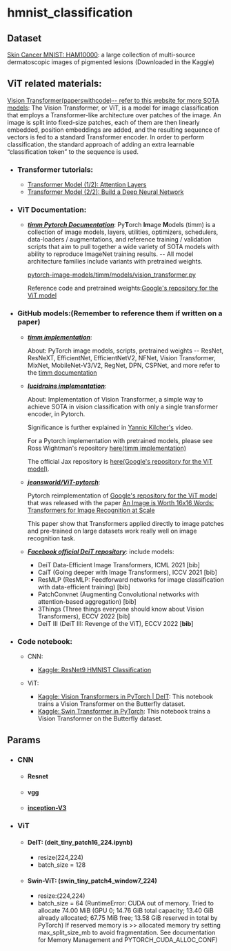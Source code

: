 # hmnist_classification

## Dataset

[Skin Cancer MNIST: HAM10000](https://www.kaggle.com/datasets/kmader/skin-cancer-mnist-ham10000): a large collection of multi-source dermatoscopic images of pigmented lesions (Downloaded in the Kaggle)

## ViT related materials:

[Vision Transformer(paperswithcode)-- refer to this website for more SOTA models](https://paperswithcode.com/method/vision-transformer): The Vision Transformer, or ViT, is a model for image classification that employs a Transformer-like architecture over patches of the image. An image is split into fixed-size patches, each of them are then linearly embedded, position embeddings are added, and the resulting sequence of vectors is fed to a standard Transformer encoder. In order to perform classification, the standard approach of adding an extra learnable “classification token” to the sequence is used.

- ### Transformer tutorials:

  - [Transformer Model (1/2): Attention Layers](https://www.youtube.com/watch?v=FC8PziPmxnQ)
  - [Transformer Model (2/2): Build a Deep Neural Network](https://www.youtube.com/watch?v=J4H6A4-dvhE)
- ### ViT Documentation:

  - ***[timm Pytorch Documentation](https://rwightman.github.io/pytorch-image-models/)***: Py**T**orch **Im**age **M**odels (timm) is a collection of image models, layers, utilities, optimizers, schedulers, data-loaders / augmentations, and reference training / validation scripts that aim to pull together a wide variety of SOTA models with ability to reproduce ImageNet training results. -- All model architecture families include variants with pretrained weights.

    [pytorch-image-models/timm/models/vision_transformer.py](https://github.com/rwightman/pytorch-image-models/blob/master/timm/models/vision_transformer.py)

    Reference code and pretrained weights:[Google's repository for the ViT model](https://github.com/google-research/vision_transformer)
- ### GitHub models:(Remember to reference them if written on a paper)

  - ***[timm implementation](https://github.com/rwightman/pytorch-image-models)***:

    About: PyTorch image models, scripts, pretrained weights -- ResNet, ResNeXT, EfficientNet, EfficientNetV2, NFNet, Vision Transformer, MixNet, MobileNet-V3/V2, RegNet, DPN, CSPNet, and more refer to the [timm documentation](https://rwightman.github.io/pytorch-image-models/)
  - ***[lucidrains implementation](https://github.com/lucidrains/vit-pytorch)***:

    About: Implementation of Vision Transformer, a simple way to achieve SOTA in vision classification with only a single transformer encoder, in Pytorch.

    Significance is further explained in [Yannic Kilcher's](https://www.youtube.com/watch?v=TrdevFK_am4) video.

    For a Pytorch implementation with pretrained models, please see Ross Wightman's repository [here(timm implementation)](https://github.com/rwightman/pytorch-image-models)

    The official Jax repository is [here(Google's repository for the ViT model)](https://github.com/google-research/vision_transformer).
  - ***[jeonsworld/ViT-pytorch](https://github.com/jeonsworld/ViT-pytorch)***:

    Pytorch reimplementation of [Google's repository for the ViT model](https://github.com/google-research/vision_transformer) that was released with the paper [An Image is Worth 16x16 Words: Transformers for Image Recognition at Scale](https://arxiv.org/abs/2010.11929)

    This paper show that Transformers applied directly to image patches and pre-trained on large datasets work really well on image recognition task.
  - ***[Facebook official DeiT repository](https://github.com/facebookresearch/deit)***: 
    include models:
    - DeiT Data-Efficient Image Transformers, ICML 2021 [bib]
    - CaiT (Going deeper with Image Transformers), ICCV 2021 [bib]
    - ResMLP (ResMLP: Feedforward networks for image classification with data-efficient training) [bib]
    - PatchConvnet (Augmenting Convolutional networks with attention-based aggregation) [bib]
    - 3Things (Three things everyone should know about Vision Transformers), ECCV 2022 [bib]
    - DeiT III (DeiT III: Revenge of the ViT), ECCV 2022 [**bib**]


- ### Code notebook:

  - CNN:

    - [Kaggle: ResNet9 HMNIST Classification](https://www.kaggle.com/code/sidharthsinha/resnet9-hmnist-classification)
  - ViT:

    - [Kaggle: Vision Transformers in PyTorch | DeIT](https://www.kaggle.com/code/pdochannel/vision-transformers-in-pytorch-deit/notebook?scriptVersionId=85324242): This notebook trains a Vision Transformer on the Butterfly dataset.
    - [Kaggle: Swin Transformer in PyTorch](https://www.kaggle.com/code/pdochannel/swin-transformer-in-pytorch/notebook): This notebook trains a Vision Transformer on the Butterfly dataset.

## Params
- ### CNN
    - #### Resnet
    - #### vgg
    - #### [inception-V3](https://arxiv.org/abs/1512.00567)

- ### ViT 
    - #### DeIT: (deit_tiny_patch16_224.ipynb)
        - resize(224,224)
        - batch_size = 128

    - #### Swin-ViT: (swin_tiny_patch4_window7_224)
        - resize:(224,224)
        - batch_size = 64 (RuntimeError: CUDA out of memory. Tried to allocate 74.00 MiB (GPU 0; 14.76 GiB total capacity; 13.40 GiB already allocated; 67.75 MiB free; 13.58 GiB reserved in total by PyTorch) If reserved memory is >> allocated memory try setting max_split_size_mb to avoid fragmentation.  See documentation for Memory Management and PYTORCH_CUDA_ALLOC_CONF)

